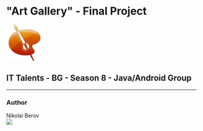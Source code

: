 # "Art Gallery" - Final Project
![alt text](https://github.com/Berov/Final-Project/blob/master/ArtGallery/app/src/main/res/mipmap-xhdpi/logo.png "Art Gallery")

## IT Talents - BG - Season 8 - Java/Android Group
------
### Author
Nikolai Berov<br>
 <img src="https://avatars0.githubusercontent.com/u/24354572?s=460&v=4" width="120"> 
<p align="center"></p>
